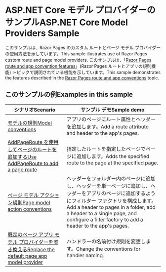 # <a name="aspnet-core-model-providers-sample"></a><span data-ttu-id="c94b0-101">ASP.NET Core モデル プロバイダーのサンプル</span><span class="sxs-lookup"><span data-stu-id="c94b0-101">ASP.NET Core Model Providers Sample</span></span>

<span data-ttu-id="c94b0-102">このサンプルは、Razor Pages のカスタム ルートとページ モデル プロバイダーの使用方法を示しています。</span><span class="sxs-lookup"><span data-stu-id="c94b0-102">This sample illustrates use of Razor Pages custom route and page model providers.</span></span> <span data-ttu-id="c94b0-103">このサンプルは、「[Razor Pages route and app convention features](https://docs.microsoft.com/aspnet/core/razor-pages/razor-pages-convention-features)」(Razor Pages ルートとアプリの規則機能) トピックで説明されている機能を示しています。</span><span class="sxs-lookup"><span data-stu-id="c94b0-103">This sample demonstrates the features described in the [Razor Pages route and app conventions](https://docs.microsoft.com/aspnet/core/razor-pages/razor-pages-convention-features) topic.</span></span>

## <a name="examples-in-this-sample"></a><span data-ttu-id="c94b0-104">このサンプルの例</span><span class="sxs-lookup"><span data-stu-id="c94b0-104">Examples in this sample</span></span>

| <span data-ttu-id="c94b0-105">シナリオ</span><span class="sxs-lookup"><span data-stu-id="c94b0-105">Scenario</span></span> | <span data-ttu-id="c94b0-106">サンプル デモ</span><span class="sxs-lookup"><span data-stu-id="c94b0-106">Sample demo</span></span> |
| -------- | ----------- |
| [<span data-ttu-id="c94b0-107">モデルの規則</span><span class="sxs-lookup"><span data-stu-id="c94b0-107">Model conventions</span></span>](https://docs.microsoft.com/aspnet/core/razor-pages/razor-pages-conventions#model-conventions) | <span data-ttu-id="c94b0-108">アプリのページにルート属性とヘッダーを追加します。</span><span class="sxs-lookup"><span data-stu-id="c94b0-108">Add a route attribute and header to the app's pages.</span></span> |
| [<span data-ttu-id="c94b0-109">AddPageRoute を使用してページのルートを追加する</span><span class="sxs-lookup"><span data-stu-id="c94b0-109">Use AddPageRoute to add a page route</span></span>](https://docs.microsoft.com/aspnet/core/razor-pages/razor-pages-conventions#configure-a-page-route) | <span data-ttu-id="c94b0-110">指定したルートを指定したページでページに追加します。</span><span class="sxs-lookup"><span data-stu-id="c94b0-110">Adds the specified route to the page at the specified page.</span></span> |
| [<span data-ttu-id="c94b0-111">ページ モデル アクション規則</span><span class="sxs-lookup"><span data-stu-id="c94b0-111">Page model action conventions</span></span>](https://docs.microsoft.com/aspnet/core/razor-pages/razor-pages-conventions#page-model-action-conventions) | <span data-ttu-id="c94b0-112">ヘッダーをフォルダー内のページに追加し、ヘッダーを単一ページに追加し、ヘッダーをアプリのページに追加するようにフィルター ファクトリを構成します。</span><span class="sxs-lookup"><span data-stu-id="c94b0-112">Add a header to pages in a folder, add a header to a single page, and configure a filter factory to add a header to the app's pages.</span></span> |
| [<span data-ttu-id="c94b0-113">既定のページ アプリ モデル プロバイダーを置き換える</span><span class="sxs-lookup"><span data-stu-id="c94b0-113">Replace the default page app model provider</span></span>](https://docs.microsoft.com/aspnet/core/razor-pages/razor-pages-conventions#replace-the-default-page-app-model-provider) | <span data-ttu-id="c94b0-114">ハンドラーの名前付け規則を変更します。</span><span class="sxs-lookup"><span data-stu-id="c94b0-114">Change the conventions for handler naming.</span></span> |
